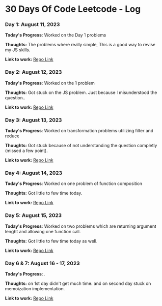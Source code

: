 # 30 Days Of Code Leetcode - Log

### Day 1: August 11, 2023 

**Today's Progress**: Worked on the Day 1 problems

**Thoughts:** The problems where really simple, This is a good way to revise my JS skills.

**Link to work:** [Repo Link](https://github.com/Vaibhav91one/30DaysOfJS)

### Day 2: August 12, 2023 

**Today's Progress**: Worked on the  1 problem

**Thoughts:** Got stuck on the JS problem. Just because I misunderstood the question.. 

**Link to work:** [Repo Link](https://github.com/Vaibhav91one/30DaysOfJS)

### Day 3: August 13, 2023 

**Today's Progress**: Worked on transformation problems utilizing filter and reduce

**Thoughts:** Got stuck because of not understanding the question completly (missed a few point). 

**Link to work:** [Repo Link](https://github.com/Vaibhav91one/30DaysOfJS)

### Day 4: August 14, 2023 

**Today's Progress**: Worked on one problem of function composition

**Thoughts:** Got little to few time today. 

**Link to work:** [Repo Link](https://github.com/Vaibhav91one/30DaysOfJS)

### Day 5: August 15, 2023 

**Today's Progress**: Worked on two problems which are returning argument lenght and allowing one function call.

**Thoughts:** Got little to few time today as well. 

**Link to work:** [Repo Link](https://github.com/Vaibhav91one/30DaysOfJS)

### Day 6  & 7: August 16 - 17, 2023 

**Today's Progress**: .

**Thoughts:** on 1st day didn't get much time. and on second day stuck on memoization implementation. 

**Link to work:** [Repo Link](https://github.com/Vaibhav91one/30DaysOfJS)